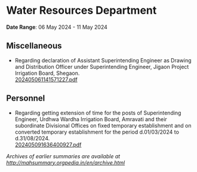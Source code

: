 # Water Resources Department

**Date Range**: 06 May 2024 - 11 May 2024


## Miscellaneous
- Regarding declaration of Assistant Superintending Engineer as Drawing and Distribution Officer under Superintending Engineer, Jigaon Project Irrigation Board, Shegaon.\
  [202405061141571227.pdf](https://gr.maharashtra.gov.in/Site/Upload/Government%20Resolutions/English/202405061141571227.pdf)

## Personnel
- Regarding getting extension of time for the posts of Superintending Engineer, Urdhwa Wardha Irrigation Board, Amravati and their subordinate Divisional Offices on fixed temporary establishment and on converted temporary establishment for the period d.01/03/2024 to d.31/08/2024.\
  [202405091636400927.pdf](https://gr.maharashtra.gov.in/Site/Upload/Government%20Resolutions/English/202405091636400927.pdf)


*Archives of earlier summaries are available at http://mahsummary.orgpedia.in/en/archive.html*